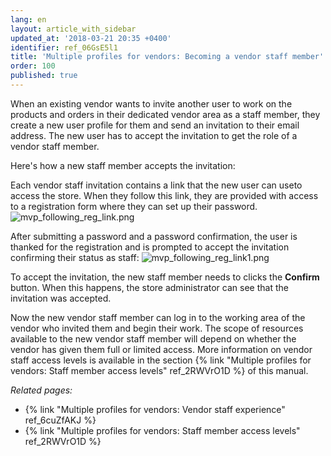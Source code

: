 ```yaml
---
lang: en
layout: article_with_sidebar
updated_at: '2018-03-21 20:35 +0400'
identifier: ref_06GsE5l1
title: 'Multiple profiles for vendors: Becoming a vendor staff member'
order: 100
published: true
---
```

When an existing vendor wants to invite another user to work on the products and orders in their dedicated vendor area as a staff member, they create a new user profile for them and send an invitation to their email address. The new user has to accept the invitation to get the role of a vendor staff member. 

Here's how a new staff member accepts the invitation:

Each vendor staff invitation contains a link that the new user can useto access the store. When they follow this link, they are provided with access to a registration form where they can set up their password.
![mvp_following_reg_link.png]({{site.baseurl}}/attachments/ref_06GsE5l1/mvp_following_reg_link.png)

After submitting a password and a password confirmation, the user is thanked for the registration and is prompted to accept the invitation confirming their status as staff:
![mvp_following_reg_link1.png]({{site.baseurl}}/attachments/ref_06GsE5l1/mvp_following_reg_link1.png)

To accept the invitation, the new staff member needs to clicks the **Confirm** button. When this happens, the store administrator can see that the invitation was accepted.

Now the new vendor staff member can log in to the working area of the vendor who invited them and begin their work. The scope of resources available to the new vendor staff member will depend on whether the vendor has given them full or limited access. More information on vendor staff access levels is available in the section {% link "Multiple profiles for vendors: Staff member access levels" ref_2RWVrO1D %} of this manual.

_Related pages:_
   
   * {% link "Multiple profiles for vendors: Vendor staff experience" ref_6cuZfAKJ %}
   * {% link "Multiple profiles for vendors: Staff member access levels" ref_2RWVrO1D %}
